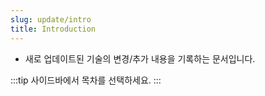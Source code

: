 ```yaml
---
slug: update/intro
title: Introduction
---
```


- 새로 업데이트된 기술의 변경/추가 내용을 기록하는 문서입니다.

:::tip
사이드바에서 목차를 선택하세요.
:::
